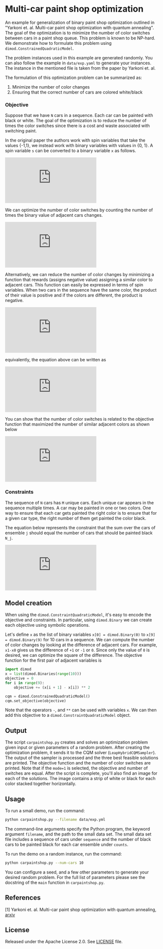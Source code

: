
# Multi-car paint shop optimization

An example for generalization of binary paint shop optimization outlined in 
"Yarkoni et. al. Multi-car paint shop optimization with quantum annealing". 
The goal of the optimization is to minimize the number of color switches between cars in a paint shop queue. This problem is known to be NP-hard. We demonstrate
how to formulate this problem using `dimod.ConstrainedQuadraticModel`.

The problem instances used in this example are generated randomly. You can also
follow the example in `data/exp.yaml` to generate your instances. The instance in the mentioned file is taken from the paper by Yarkoni et. al.


The formulation of this optimization problem can be summarized as:
1) Minimize the number of color changes
2) Ensuring that the correct number of cars are colored white/black

### Objective
Suppose that we have `N` cars in a sequence. Each car can be painted with black or white. The goal of the optimization is to reduce the number of times the color switches since there is a cost and waste associated with switching paint.

In the original paper the authors work with spin variables that take the values {-1,1}, we instead work with binary variables with values in {0, 1}. A spin variable `s` can be converted to a binary variable `x` as follows.

![equation](http://latex.codecogs.com/gif.latex?%5Cbg_white%20%5Clarge%20x%20%3D%20%28s%20&plus;%201%29%20/%202)

We can optimize the number of color switches by counting the number of times the binary value of adjacent cars changes.

![equation](https://latex.codecogs.com/gif.latex?%5Cbg_white%20%5Clarge%20f_1%20%3D%20%5Csum_%7Bi%3D0%7D%5E%7Bi%3DN-2%7D%28x_i%20-%20x_%7Bi&plus;1%7D%29%5E2)

Alternatively, we can reduce the number of color changes by minimizing a function that rewards (assigns negative value) assigning a similar color to adjacent cars. This function can easily be expressed in terms of spin variables. When two cars in the sequence have the same color, the product of their value is positive and if the colors are different, the product is negative.

![equation](https://latex.codecogs.com/gif.latex?%5Cbg_white%20%5Clarge%20f_2%20%3D%20-%5Csum_%7Bi%3D0%7D%5E%7Bi%3DN-2%7D%20s_i%20s_%7Bi&plus;1%7D)

equivalently, the equation above can be written as

![equation](https://latex.codecogs.com/gif.latex?%5Cbg_white%20%5Clarge%20f_2%20%3D%20-%5Csum_%7Bi%3D0%7D%5E%7Bi%3DN-2%7D%20%282x_i%20-%201%29%20%282x_%7Bi&plus;1%7D-1%29)

You can show that the number of color switches is related to the objective function that maximized the number of similar adjacent colors as shown below

![equation](https://latex.codecogs.com/gif.latex?%5Cbg_white%20%5Clarge%20N%20-%201%20&plus;%20f_2%20%3D%202%20f_1)


### Constraints
The sequence of `N` cars has `M` unique cars. Each unique car appears in the sequence multiple times. A car may be painted in one or two colors. One way to ensure that each car gets painted the right color is to ensure that for a given car type, the right number of them get painted the color black.

The equation below represents the constraint that the sum over the cars of ensemble `j` should equal the number of cars that should be painted black `N_j`.

![equation](https://latex.codecogs.com/gif.latex?%5Cbg_white%20%5Clarge%20%5Csum_%7Bi%5Cin%20C_j%7D%20x_i%20%3D%20N_j%20%7E%7E%7E%20%5Cforall%20j)

## Model creation

When using the `dimod.ConstraintQuadraticModel`, it's easy to encode the objective and constraints. In particular, using `dimod.Binary` we can create each objective using symbolic operations.

Let's define `x` as the list of binary variables `x[0] = dimod.Binary(0)` to `x[9] = dimod.Binary(9)` for 10 cars in a sequence. We can compute the number of color changes by looking at the difference of adjacent cars. For example, `x1-x0` gives us the difference of `+1` or `-1` or `0`. Since only the value of `0` is desired, we can optimize the square of the difference. The objective function for the first pair of adjacent variables is

```python
import dimod
x = list(dimod.Binaries(range(10)))
objective = 0
for i in range(9):
    objective += (x[i + 1] - x[i]) ** 2

cqm = dimod.ConstrainedQuadraticModel()
cqm.set_objective(objective)
```

Note that the operators `-`, and `**` can be used with variables `x`. We can then add this objective to a `dimod.ConstraintQuadraticModel` object.


## Output
The script `carpaintshop.py` creates and solves an optimization problem given input or given parameters of a random problem. After creating the optimization problem, it sends it to the CQM solver (`LeapHybridCQMSampler`). The output of the sampler is processed and the three best feasible solutions are printed. The objective function and the number of color switches are printed. Note that if the `mode=1` is selected, the objective and number of switches are equal. After the script is complete, you'll also find an image for each of the solutions. The image contains a strip of white or black for each color stacked together horizontally.


## Usage

To run a small demo, run the command:

```bash
python carpaintshop.py --filename data/exp.yml
```

The command-line arguments specify the Python program, the keyword argument 
`filename`, and the path to the small data set. The small data set file includes a sequence of cars under `sequence` and the number of black cars to be painted black for each car ensemble under `counts`. 

To run the demo on a random instance, run the command:

```bash
python carpaintshop.py --num-cars 10
```

You can configure a seed, and a few other parameters to generate your desired
random problem. For the full list of parameters please see the docstring of the
`main` function in `carpaintshop.py`. 

## References

[1] Yarkoni et. al. Multi-car paint shop optimization with quantum annealing, 
[arxiv](https://arxiv.org/pdf/2109.07876.pdf)

## License

Released under the Apache License 2.0. See [LICENSE](LICENSE) file.
